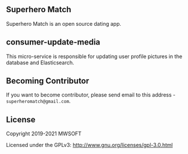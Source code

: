 ## Superhero Match
Superhero Match is an open source dating app.

## consumer-update-media
This micro-service is responsible for updating user profile pictures in the database and Elasticsearch. 

## Becoming Contributor
If you want to become contributor, please send email to this address - `superheromatch@gmail.com`.

## License
Copyright 2019-2021 MWSOFT

Licensed under the GPLv3: http://www.gnu.org/licenses/gpl-3.0.html